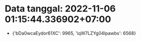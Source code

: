 # Data tanggal: 2022-11-06 01:15:44.336902+07:00

* {'bDa0wcaEydor61XC': 9965, 'iqW7LZYg04lpawbs': 6568}
